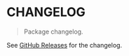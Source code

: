 # CHANGELOG

> Package changelog.

See [GitHub Releases](https://github.com/stdlib-js/random-strided-invgamma/releases) for the changelog.